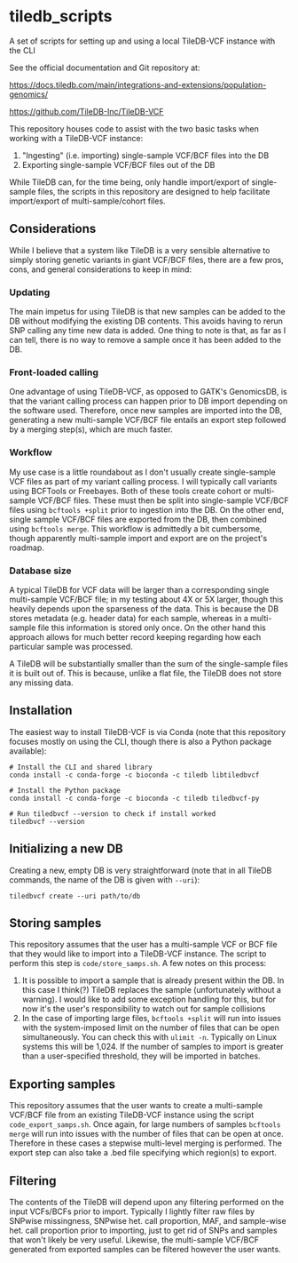 # tiledb_scripts

A set of scripts for setting up and using a local TileDB-VCF instance with the CLI

See the official documentation and Git repository at:

https://docs.tiledb.com/main/integrations-and-extensions/population-genomics/

https://github.com/TileDB-Inc/TileDB-VCF

This repository houses code to assist with the two basic tasks when working with
a TileDB-VCF instance:

1. "Ingesting" (i.e. importing) single-sample VCF/BCF files into the DB
2. Exporting single-sample VCF/BCF files out of the DB

While TileDB can, for the time being, only handle import/export of single-sample
files, the scripts in this repository are designed to help facilitate import/export
of multi-sample/cohort files.

## Considerations

While I believe that a system like TileDB is a very sensible alternative to
simply storing genetic variants in giant VCF/BCF files, there are a few pros, cons, and general
considerations to keep in mind:

### Updating

The main impetus for using TileDB is that new samples can be added to the DB
without modifying the existing DB contents. This avoids having to rerun SNP calling
any time new data is added. One thing to note is that, as far as I can tell,
there is no way to remove a sample once it has been added to the DB.

### Front-loaded calling

One advantage of using TileDB-VCF, as opposed to GATK's GenomicsDB, is that the 
variant calling process can happen prior to DB import depending on the software used. 
Therefore, once new samples are imported into the DB, generating a new
multi-sample VCF/BCF file entails an export step followed by a merging step(s),
which are much faster.

### Workflow

My use case is a little roundabout as I don't usually create single-sample VCF
files as part of my variant calling process. I will typically call variants
using BCFTools or Freebayes. Both of these tools create cohort or multi-sample
VCF/BCF files. These must then be split into single-sample VCF/BCF files using
`bcftools +split` prior to ingestion into the DB. On the other end, single sample
VCF/BCF files are exported from the DB, then combined using `bcftools merge`. This
workflow is admittedly a bit cumbersome, though apparently multi-sample import and
export are on the project's roadmap.

### Database size

A typical TileDB for VCF data will be larger than a corresponding single multi-sample
VCF/BCF file; in my testing about 4X or 5X larger, though this heavily depends upon 
the sparseness of the data. This is because the DB stores metadata (e.g. header data) for each sample, whereas in a 
multi-sample file this information is stored only once. On the other hand this
approach allows for much better record keeping regarding how each particular
sample was processed.

A TileDB will be substantially smaller than the sum of the single-sample files
it is built out of. This is because, unlike a flat file, the TileDB does
not store any missing data.

## Installation

The easiest way to install TileDB-VCF is via Conda (note that this repository
focuses mostly on using the CLI, though there is also a Python package available):

```
# Install the CLI and shared library
conda install -c conda-forge -c bioconda -c tiledb libtiledbvcf

# Install the Python package
conda install -c conda-forge -c bioconda -c tiledb tiledbvcf-py

# Run tiledbvcf --version to check if install worked
tiledbvcf --version
```

## Initializing a new DB

Creating a new, empty DB is very straightforward (note that in all TileDB
commands, the name of the DB is given with `--uri`):

```
tiledbvcf create --uri path/to/db
```

## Storing samples

This repository assumes that the user has a multi-sample VCF or BCF file that
they would like to import into a TileDB-VCF instance. The script to perform this
step is `code/store_samps.sh`. A few notes on this process:

1. It is possible to import a sample that is already present within the DB. In 
this case I think(?) TileDB replaces the sample (unfortunately without a warning).
I would like to add some exception handling for this, but for now it's the user's
responsibility to watch out for sample collisions
2. In the case of importing large files, `bcftools +split` will run into issues
with the system-imposed limit on the number of files that can be open simultaneously.
You can check this with `ulimit -n`. Typically on Linux systems this will be 1,024.
If the number of samples to import is greater than a user-specified threshold,
they will be imported in batches.

## Exporting samples

This repository assumes that the user wants to create a multi-sample VCF/BCF file
from an existing TileDB-VCF instance using the script `code_export_samps.sh`. Once again, for large numbers of samples
`bcftools merge` will run into issues with the number of files that can be open
at once. Therefore in these cases a stepwise multi-level merging is performed.
The export step can also take a .bed file specifying which region(s) to export.

## Filtering

The contents of the TileDB will depend upon any filtering performed on the input
VCFs/BCFs prior to import. Typically I lightly filter raw files by SNPwise
missingness, SNPwise het. call proportion, MAF, and sample-wise het. call
proportion prior to importing, just to get rid of SNPs and samples that won't likely
be very useful. Likewise, the multi-sample VCF/BCF
generated from exported samples can be filtered however the user wants. 